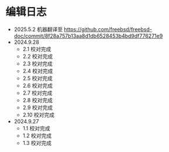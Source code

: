# 编辑日志

- 2025.5.2 机器翻译至 https://github.com/freebsd/freebsd-doc/commit/8f28a757b13aa8d1db6528453b4bd9df776271e9
- 2024.9.28
  - 2.1 校对完成
  - 2.2 校对完成
  - 2.3 校对完成
  - 2.4 校对完成
  - 2.5 校对完成
  - 2.6 校对完成
  - 2.7 校对完成
  - 2.8 校对完成
  - 2.9 校对完成
  - 2.10 校对完成
- 2024.9.27
  - 1.1 校对完成
  - 1.2 校对完成
  - 1.3 校对完成
